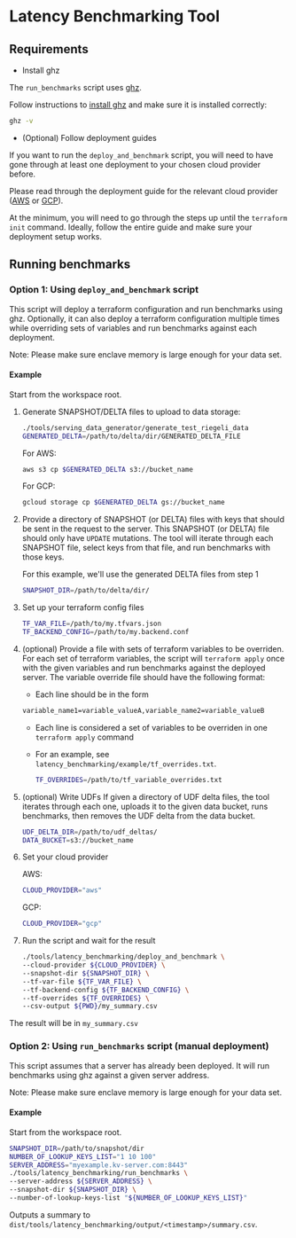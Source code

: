 # Latency Benchmarking Tool

## Requirements

-   Install ghz

The `run_benchmarks` script uses [ghz](https://ghz.sh/docs/intro).

Follow instructions to [install ghz](https://ghz.sh/docs/install) and make sure it is installed
correctly:

```sh
ghz -v
```

-   (Optional) Follow deployment guides

If you want to run the `deploy_and_benchmark` script, you will need to have gone through at least
one deployment to your chosen cloud provider before.

Please read through the deployment guide for the relevant cloud provider
([AWS](/docs/deployment/deploying_on_aws.md) or [GCP](/docs/deployment/deploying_on_gcp.md)).

At the minimum, you will need to go through the steps up until the `terraform init` command.
Ideally, follow the entire guide and make sure your deployment setup works.

## Running benchmarks

### Option 1: Using `deploy_and_benchmark` script

This script will deploy a terraform configuration and run benchmarks using ghz. Optionally, it can
also deploy a terraform configuration multiple times while overriding sets of variables and run
benchmarks against each deployment.

Note: Please make sure enclave memory is large enough for your data set.

#### Example

Start from the workspace root.

1. Generate SNAPSHOT/DELTA files to upload to data storage:

    ```sh
    ./tools/serving_data_generator/generate_test_riegeli_data
    GENERATED_DELTA=/path/to/delta/dir/GENERATED_DELTA_FILE
    ```

    For AWS:

    ```sh
    aws s3 cp $GENERATED_DELTA s3://bucket_name
    ```

    For GCP:

    ```sh
    gcloud storage cp $GENERATED_DELTA gs://bucket_name
    ```

1. Provide a directory of SNAPSHOT (or DELTA) files with keys that should be sent in the request to
   the server. This SNAPSHOT (or DELTA) file should only have `UPDATE` mutations. The tool will
   iterate through each SNAPSHOT file, select keys from that file, and run benchmarks with those
   keys.

    For this example, we'll use the generated DELTA files from step 1

    ```sh
    SNAPSHOT_DIR=/path/to/delta/dir/
    ```

1. Set up your terraform config files

    ```sh
    TF_VAR_FILE=/path/to/my.tfvars.json
    TF_BACKEND_CONFIG=/path/to/my.backend.conf
    ```

1. (optional) Provide a file with sets of terraform variables to be overriden. For each set of
   terraform variables, the script will `terraform apply` once with the given variables and run
   benchmarks against the deployed server. The variable override file should have the following
   format:

    - Each line should be in the form

    ```txt
    variable_name1=variable_valueA,variable_name2=variable_valueB
    ```

    - Each line is considered a set of variables to be overriden in one `terraform apply` command

    - For an example, see `latency_benchmarking/example/tf_overrides.txt`.

        ```sh
        TF_OVERRIDES=/path/to/tf_variable_overrides.txt
        ```

1. (optional) Write UDFs If given a directory of UDF delta files, the tool iterates through each
   one, uploads it to the given data bucket, runs benchmarks, then removes the UDF delta from the
   data bucket.

    ```sh
    UDF_DELTA_DIR=/path/to/udf_deltas/
    DATA_BUCKET=s3://bucket_name
    ```

1. Set your cloud provider

    AWS:

    ```sh
    CLOUD_PROVIDER="aws"
    ```

    GCP:

    ```sh
    CLOUD_PROVIDER="gcp"
    ```

1. Run the script and wait for the result

    ```sh
    ./tools/latency_benchmarking/deploy_and_benchmark \
    --cloud-provider ${CLOUD_PROVIDER} \
    --snapshot-dir ${SNAPSHOT_DIR} \
    --tf-var-file ${TF_VAR_FILE} \
    --tf-backend-config ${TF_BACKEND_CONFIG} \
    --tf-overrides ${TF_OVERRIDES} \
    --csv-output ${PWD}/my_summary.csv
    ```

The result will be in `my_summary.csv`

### Option 2: Using `run_benchmarks` script (manual deployment)

This script assumes that a server has already been deployed. It will run benchmarks using ghz
against a given server address.

Note: Please make sure enclave memory is large enough for your data set.

#### Example

Start from the workspace root.

```sh
SNAPSHOT_DIR=/path/to/snapshot/dir
NUMBER_OF_LOOKUP_KEYS_LIST="1 10 100"
SERVER_ADDRESS="myexample.kv-server.com:8443"
./tools/latency_benchmarking/run_benchmarks \
--server-address ${SERVER_ADDRESS} \
--snapshot-dir ${SNAPSHOT_DIR} \
--number-of-lookup-keys-list "${NUMBER_OF_LOOKUP_KEYS_LIST}"
```

Outputs a summary to `dist/tools/latency_benchmarking/output/<timestamp>/summary.csv`.

